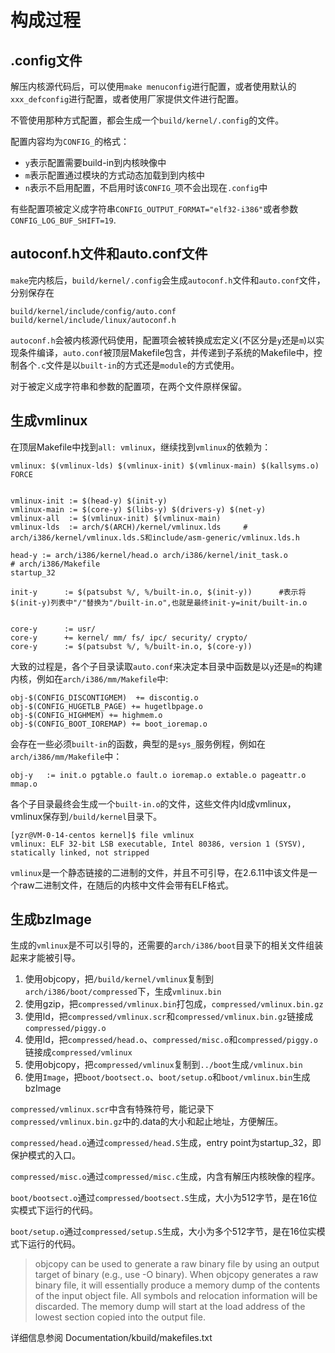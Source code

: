 # 构成过程
## .config文件
解压内核源代码后，可以使用`make menuconfig`进行配置，或者使用默认的`xxx_defconfig`进行配置，或者使用厂家提供文件进行配置。

不管使用那种方式配置，都会生成一个`build/kernel/.config`的文件。

配置内容均为`CONFIG_`的格式：
- `y`表示配置需要build-in到内核映像中
- `m`表示配置通过模块的方式动态加载到到内核中
- `n`表示不启用配置，不启用时该`CONFIG_`项不会出现在`.config`中

有些配置项被定义成字符串`CONFIG_OUTPUT_FORMAT="elf32-i386"`或者参数`CONFIG_LOG_BUF_SHIFT=19`.

## autoconf.h文件和auto.conf文件
`make`完内核后，`build/kernel/.config`会生成`autoconf.h`文件和`auto.conf`文件，分别保存在
```text
build/kernel/include/config/auto.conf
build/kernel/include/linux/autoconf.h
```
`autoconf.h`会被内核源代码使用，配置项会被转换成宏定义(不区分是`y`还是`m`)以实现条件编译，`auto.conf`被顶层Makefile包含，并传递到子系统的Makefile中，控制各个`.c`文件是以`built-in`的方式还是`module`的方式使用。

对于被定义成字符串和参数的配置项，在两个文件原样保留。

## 生成vmlinux
在顶层Makefile中找到`all: vmlinux`，继续找到`vmlinux`的依赖为：
```text
vmlinux: $(vmlinux-lds) $(vmlinux-init) $(vmlinux-main) $(kallsyms.o) FORCE


vmlinux-init := $(head-y) $(init-y)
vmlinux-main := $(core-y) $(libs-y) $(drivers-y) $(net-y)
vmlinux-all  := $(vmlinux-init) $(vmlinux-main)
vmlinux-lds  := arch/$(ARCH)/kernel/vmlinux.lds     # arch/i386/kernel/vmlinux.lds.S和include/asm-generic/vmlinux.lds.h

head-y := arch/i386/kernel/head.o arch/i386/kernel/init_task.o          # arch/i386/Makefile
startup_32      

init-y		:= $(patsubst %/, %/built-in.o, $(init-y))      #表示将$(init-y)列表中"/"替换为"/built-in.o",也就是最终init-y=init/built-in.o


core-y		:= usr/
core-y		+= kernel/ mm/ fs/ ipc/ security/ crypto/
core-y		:= $(patsubst %/, %/built-in.o, $(core-y))
```
大致的过程是，各个子目录读取`auto.conf`来决定本目录中函数是以`y`还是`m`的构建内核，例如在`arch/i386/mm/Makefile`中:
```text
obj-$(CONFIG_DISCONTIGMEM)	+= discontig.o
obj-$(CONFIG_HUGETLB_PAGE) += hugetlbpage.o
obj-$(CONFIG_HIGHMEM) += highmem.o
obj-$(CONFIG_BOOT_IOREMAP) += boot_ioremap.o
```

会存在一些必须`built-in`的函数，典型的是`sys_`服务例程，例如在`arch/i386/mm/Makefile`中：
```text
obj-y	:= init.o pgtable.o fault.o ioremap.o extable.o pageattr.o mmap.o
```

各个子目录最终会生成一个`built-in.o`的文件，这些文件内ld成vmlinux，vmlinux保存到`/build/kernel`目录下。
```text
[yzr@VM-0-14-centos kernel]$ file vmlinux
vmlinux: ELF 32-bit LSB executable, Intel 80386, version 1 (SYSV), statically linked, not stripped
```
`vmlinux`是一个静态链接的二进制的文件，并且不可引导，在2.6.11中该文件是一个raw二进制文件，在随后的内核中文件会带有ELF格式。

## 生成bzImage
生成的`vmlinux`是不可以引导的，还需要的`arch/i386/boot`目录下的相关文件组装起来才能被引导。


1. 使用objcopy，把`/build/kernel/vmlinux`复制到`arch/i386/boot/compressed`下，生成`vmlinux.bin`
2. 使用gzip，把`compressed/vmlinux.bin`打包成，`compressed/vmlinux.bin.gz`
3. 使用ld，把`compressed/vmlinux.scr`和`compressed/vmlinux.bin.gz`链接成`compressed/piggy.o`
4. 使用ld，把`compressed/head.o`、`compressed/misc.o`和`compressed/piggy.o`链接成`compressed/vmlinux`
5. 使用objcopy，把`compressed/vmlinux`复制到`../boot`生成`/vmlinux.bin`
6. 使用`Image`，把`boot/bootsect.o`、`boot/setup.o`和`boot/vmlinux.bin`生成bzImage

`compressed/vmlinux.scr`中含有特殊符号，能记录下`compressed/vmlinux.bin.gz`中的.data的大小和起止地址，方便解压。

`compressed/head.o`通过`compressed/head.S`生成，entry point为startup_32，即保护模式的入口。

`compressed/misc.o`通过`compressed/misc.c`生成，内含有解压内核映像的程序。

`boot/bootsect.o`通过`compressed/bootsect.S`生成，大小为512字节，是在16位实模式下运行的代码。

`boot/setup.o`通过`compressed/setup.S`生成，大小为多个512字节，是在16位实模式下运行的代码。


> objcopy can be used to generate a raw binary file by using an output target of binary (e.g., use -O binary).  When objcopy generates a raw binary file, it will essentially produce a memory dump of the contents of the input object file.  All symbols and relocation information will be discarded.  The memory dump will start at the load address of the lowest section copied into the output file.

详细信息参阅  Documentation/kbuild/makefiles.txt

